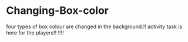 # Changing-Box-color
four types of box colour are changed in the background.!!
activity task is here for the players!!
!!!!

